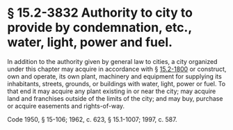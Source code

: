 # § 15.2-3832 Authority to city to provide by condemnation, etc., water, light, power and fuel.

<p>In addition to the authority given by general law to cities, a city organized under this chapter may acquire in accordance with § <a href='http://law.lis.virginia.gov/vacode/15.2-1800/'>15.2-1800</a> or construct, own and operate, its own plant, machinery and equipment for supplying its inhabitants, streets, grounds, or buildings with water, light, power or fuel. To that end it may acquire any plant existing in or near the city; may acquire land and franchises outside of the limits of the city; and may buy, purchase or acquire easements and rights-of-way.</p><p>Code 1950, § 15-106; 1962, c. 623, § 15.1-1007; 1997, c. 587.</p>